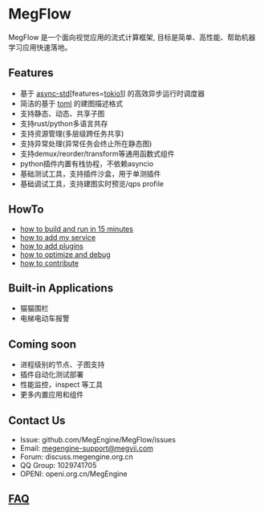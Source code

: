 # MegFlow
MegFlow 是一个面向视觉应用的流式计算框架, 目标是简单、高性能、帮助机器学习应用快速落地。

## Features
- 基于 [async-std](https://github.com/async-rs/async-std)[features=[tokio1](https://github.com/tokio-rs/tokio)] 的高效异步运行时调度器
- 简洁的基于 [toml](https://toml.io/en/) 的建图描述格式
- 支持静态、动态、共享子图
- 支持rust/python多语言共存
- 支持资源管理(多层级跨任务共享)
- 支持异常处理(异常任务会终止所在静态图)
- 支持demux/reorder/transform等通用函数式组件
- python插件内置有栈协程，不依赖asyncio
- 基础测试工具，支持插件沙盒，用于单测插件
- 基础调试工具，支持建图实时预览/qps profile
  
## HowTo
* [how to build and run in 15 minutes](docs/how-to-build.zh.md)
* [how to add my service](docs/how-to-add-graph.zh.md)
* [how to add plugins](docs/how-to-add-plugins.zh.md)
* [how to optimize and debug](docs/how-to-debug.zh.md)
* [how to contribute](docs/how-to-contribute.zh.md)

## Built-in Applications
* 猫猫围栏
* 电梯电动车报警

## Coming soon
- 进程级别的节点、子图支持
- 插件自动化测试部署
- 性能监控，inspect 等工具
- 更多内置应用和组件

## Contact Us
  * Issue: github.com/MegEngine/MegFlow/issues
  * Email: megengine-support@megvii.com
  * Forum: discuss.megengine.org.cn
  * QQ Group: 1029741705
  * OPENI: openi.org.cn/MegEngine

## [FAQ](docs/FAQ.zh.md)

